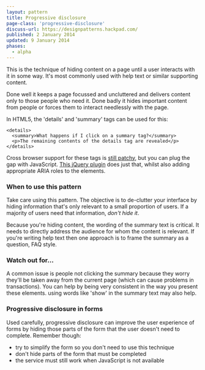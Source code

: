```yaml
---
layout: pattern
title: Progressive disclosure
page-class: 'progressive-disclosure'
discuss-url: https://designpatterns.hackpad.com/
published: 2 January 2014
updated: 9 January 2014
phases:
  - alpha
---
```


This is the technique of hiding content on a page until a user interacts with it in some way. It's most commonly used with help text or similar supporting content.

Done well it keeps a page focussed and uncluttered and delivers content only to those people who need it. Done badly it hides important content from people or forces them to interact needlessly with the page.

In HTML5, the 'details' and 'summary' tags can be used for this:

<div class="pattern-example">

    <details>
      <summary>What happens if I click on a summary tag?</summary>
      <p>The remaining contents of the details tag are revealed</p>
    </details>

</div>

Cross browser support for these tags is [still patchy](http://caniuse.com/details), but you can plug the gap with JavaScript. [This jQuery plugin](https://github.com/mathiasbynens/jquery-details) does just that, whilst also adding appropriate ARIA roles to the elements.

### When to use this pattern

Take care using this pattern. The objective is to de-clutter your interface by hiding information that's only relevant to a small proportion of users. If a majority of users need that information, *don't hide it*.

Because you're hiding content, the wording of the summary text is critical. It needs to directly address the audience for whom the content is relevant. If you're writing help text then one approach is to frame the summary as a question, FAQ style.


### Watch out for...

A common issue is people not clicking the summary because they worry they'll be taken away from the current page (which can cause problems in transactions). You can help by being very consistent in the way you present these elements. using words like 'show' in the summary text may also help.


### Progressive disclosure in forms

Used carefully, progressive disclosure can improve the user experience of forms by hiding those parts of the form that the user doesn't need to complete. Remember though:

* try to simplify the form so you don't need to use this technique
* don't hide parts of the form that must be completed
* the service must still work when JavaScript is not available